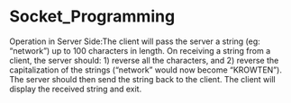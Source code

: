 # Socket_Programming
Operation in Server Side:The client will pass the server a string (eg: “network”) up to 100 characters in length.   On receiving a string from a client, the server should: 1) reverse all the characters, and 2) reverse the capitalization of the strings (“network” would now become “KROWTEN”).   The server should then send the string back to the client. The client will display the received string and exit.
